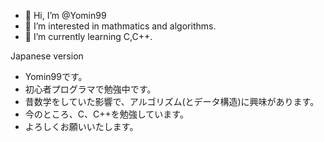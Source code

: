 - 👋 Hi, I’m @Yomin99
- 👀 I’m interested in mathmatics and algorithms.
- 🌱 I’m currently learning C,C++.


Japanese version
- Yomin99です。
- 初心者プログラマで勉強中です。
- 昔数学をしていた影響で、アルゴリズム(とデータ構造)に興味があります。
- 今のところ、C、C++を勉強しています。
- よろしくお願いいたします。

<!---
Yomin99/Yomin99 is a ✨ special ✨ repository because its `README.md` (this file) appears on your GitHub profile.
You can click the Preview link to take a look at your changes.
--->
